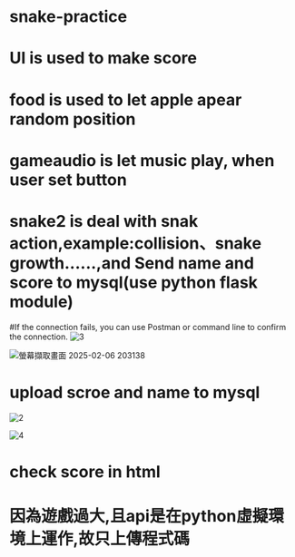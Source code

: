# snake-practice
# UI is used to make score
# food is used to let apple apear random position
# gameaudio is let music play, when user set button
# snake2 is deal with snak action,example:collision、snake growth......,and Send name and score to mysql(use python flask module)
#If the connection fails, you can use Postman or command line to confirm the connection.
![3](https://github.com/user-attachments/assets/17a13b62-1727-43a6-af3e-2c90e1821a56)

![螢幕擷取畫面 2025-02-06 203138](https://github.com/user-attachments/assets/1002e3c6-dd20-4efb-906b-d640f45c969a)
# upload scroe and name to mysql
![2](https://github.com/user-attachments/assets/caf5aef9-7314-461f-a4d9-b2159bfd16cf)

![4](https://github.com/user-attachments/assets/29ff45ab-68e6-4b62-ba3d-6b565d927fb0)
# check score in html
# 因為遊戲過大,且api是在python虛擬環境上運作,故只上傳程式碼
